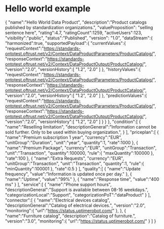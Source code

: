 # Hello world example

{
   "name":"Hello World Data Product",
   "description":"Product catalogs published by standardization organizations.",
   "valueProposition": "selling sentence here",
   "rating":4.7,
   "ratingCount":1259,
   "activeUsers":123,
   "visibility":"public",
   "status":"Published",
   "version": "1.0",
   "dataStream":{
        "harmonized":true,
        "supportedPayload":{
         "currentValues":{
            "requestContext":"https://standards-ontotest.oftrust.net/v2/Context/DataProductParameters/ProductCatalog/",
            "responseContext":"https://standards-ontotest.oftrust.net/v2/Context/DataProductOutput/ProductCatalog/",
            "version":"2.0",
            "versionHistory":[
               "1.2",
               "2.0"
            ]
         },
         "historyValues":{
            "requestContext":"https://standards-ontotest.oftrust.net/v2/Context/DataProductParameters/ProductCatalog/",
            "responseContext":"https://standards-ontotest.oftrust.net/v2/Context/DataProductOutput/ProductCatalog/",
            "version":"2.0",
            "versionHistory":[
               "1.2",
               "2.0"
            ]
         },
         "predictionValues":{
            "requestContext":"https://standards-ontotest.oftrust.net/v2/Context/DataProductParameters/ProductCatalog/",
            "responseContext":"https://standards-ontotest.oftrust.net/v2/Context/DataProductOutput/ProductCatalog/",
            "version":"2.0",
            "versionHistory":[
               "1.2",
               "2.0"
            ]
         }
      }
   },
   "condition":[
      {
         "name":"Reselling limitation",
         "descriptionGeneral":"Information cannot be sold further. Only to be used within buying organization.",
      }
   ],
   "priceplan":[
      {
         "name":"Premium subscription 1 year",
         "currency":"EUR",
         "unitGroup":"Duration",
         "unit":"year",
         "quantity":1,
         "rate":1000
      },
      {
            "name":"Premium Package",
            "currency":"EUR",
            "unitGroup":"Transaction",
            "unit":"Transaction",
            "quantity":100000,
            "rule":{
               "maxQuantity":100000
            },
            "rate":100
         },
         {
            "name":"Extra Requests",
            "currency":"EUR",
            "unitGroup":"Transaction",
            "unit":"Transaction",
            "quantity":1,
            "rule":{
               "minQuantity":100001
            },
            "rate":0.5
         }
   ],
   "quality":[
      {
         "name":"Update frequency",
         "value":"Information is updated once per day."
      },
      {
         "name":"Uptime",
         "value":"99%"
      },
      {
         "name":"Response time",
         "value":"400 ms"
      }
   ],
   "service":[
      {
         "name":"Phone support hours",
         "descriptionGeneral":"Support is available between 08-16 weekdays.",
         "categorizationLocal":"Support",
         "categorizationPoT":"dataProduct"
      }
   ],
   "connector":[
      {
         "name":"Electrical devices catalog",
         "descriptionGeneral":"Catalog of electrical devices.",
         "version":"2.0",
         "monitoring":{
            "url":"https://status.uptimerobot.com/"
         },
      },
      {
         "name":"Furniture  catalog",
         "description":"Catalog of furniture.",
         "version":"3.0",
         "monitoring":{
            "url":"https://status.uptimerobot.com/"
        }
   ]
}

